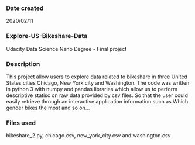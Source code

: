 ### Date created
2020/02/11

### Explore-US-Bikeshare-Data
Udacity Data Science Nano Degree - Final project

### Description
This project allow users to explore data related to bikeshare in three United States cities Chicago, New York city and Washington. The code was written in python 3 with numpy and pandas libraries which allow us to perform descriptive statisc on raw data provided by csv files. So that the user could easily retrieve through an interactive application information such as Which gender bikes the most and so on...

### Files used
bikeshare_2.py, chicago.csv, new_york_city.csv and washington.csv



